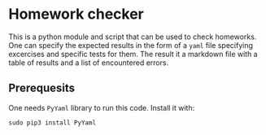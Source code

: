 # Homework checker #

This is a python module and script that can be used to check homeworks. One can specify the expected results in the form of a `yaml` file specifying excercises and specific tests for them. The result it a markdown file with a table of results and a list of encountered errors.

## Prerequesits ##
One needs `PyYaml` library to run this code. Install it with:
```
sudo pip3 install PyYaml
```
